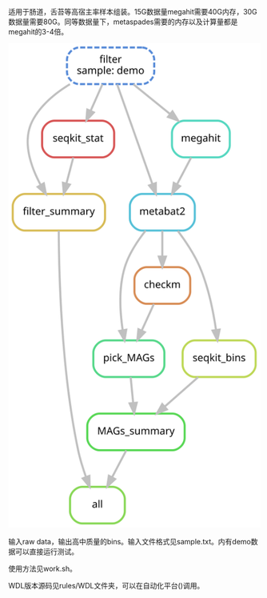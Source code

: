 适用于肠道，舌苔等高宿主率样本组装。15G数据量megahit需要40G内存，30G数据量需要80G。同等数据量下，metaspades需要的内存以及计算量都是megahit的3-4倍。

![pipline](dag.svg)

输入raw data，输出高中质量的bins。输入文件格式见sample.txt。内有demo数据可以直接运行测试。

使用方法见work.sh。

WDL版本源码见rules/WDL文件夹，可以在自动化平台()调用。


